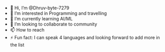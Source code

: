 - 👋 Hi, I’m @Dhruv-byte-7279
- 👀 I’m interested in Programming and travelling
- 🌱 I’m currently learning AI/ML
- 💞️ I’m looking to collaborate to community
- 📫 How to reach 
- ⚡ Fun fact: I can speak 4 languages and looking forward to add more in the list

<!---
Dhruv-byte-7279/Dhruv-byte-7279 is a ✨ special ✨ repository because its `README.md` (this file) appears on your GitHub profile.
You can click the Preview link to take a look at your changes.
--->
